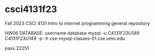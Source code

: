 # csci4131f23
Fall 2023 CSCI 4131 Intro to internet programming general repository

HW06 DATABASE:
         username     database
mysql -u C4131F23U149 C4131F23U149 -p -h cse-mysql-classes-01.cse.umn.edu

pass
22251